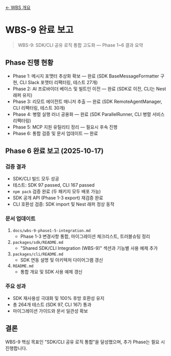 [← WBS 개요](../wbs.md)

# WBS-9 완료 보고

> WBS-9: SDK/CLI 공유 로직 통합 고도화 — Phase 1~6 결과 요약

## Phase 진행 현황
- Phase 1: 메시지 포맷터 추상화 확보 — 완료 (SDK BaseMessageFormatter 구현, CLI Slack 포맷터 리팩터링, 테스트 27개)
- Phase 2: AI 프로바이더 베이스 및 빌트인 이전 — 완료 (SDK로 이전, CLI는 Nest 래퍼 유지)
- Phase 3: 리모트 에이전트 매니저 추출 — 완료 (SDK RemoteAgentManager, CLI 리팩터링, 테스트 30개)
- Phase 4: 병렬 실행 러너 공용화 — 완료 (SDK ParallelRunner, CLI 병렬 서비스 리팩터링)
- Phase 5: MCP 지원 유틸리티 정리 — 필요시 후속 진행
- Phase 6: 통합 검증 및 문서 업데이트 — 완료

## Phase 6 완료 보고 (2025-10-17)

### 검증 결과
- SDK/CLI 빌드 모두 성공
- 테스트: SDK 97 passed, CLI 167 passed
- `npm pack` 검증 완료 (두 패키지 모두 배포 가능)
- SDK 공개 API (Phase 1-3 export) 재검증 완료
- CLI 호환성 검증: SDK import 및 Nest 래퍼 정상 동작

### 문서 업데이트
1. `docs/wbs-9-phase1-5-integration.md`
   - Phase 1-3 변경사항 통합, 마이그레이션 체크리스트, 트러블슈팅 정리
2. `packages/sdk/README.md`
   - "Shared SDK/CLI Integration (WBS-9)" 섹션과 기능별 사용 예제 추가
3. `packages/cli/README.md`
   - SDK 연동 설명 및 아키텍처 다이어그램 갱신
4. `README.md`
   - 통합 개요 및 SDK 사용 예제 갱신

### 주요 성과
- SDK 재사용성 극대화 및 100% 후방 호환성 유지
- 총 264개 테스트 (SDK 97, CLI 167) 통과
- 마이그레이션 가이드와 문서 일관성 확보

## 결론
WBS-9 핵심 목표인 "SDK/CLI 공유 로직 통합"을 달성했으며, 추가 Phase는 필요 시 진행합니다.
